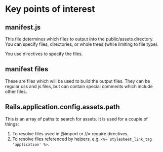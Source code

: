 # Key points of interest

## manifest.js

This file determines which files to output into the public/assets directory. You can specify files, directories, or whole trees (while limiting to file type).

You use directives to specify the files.

## manifest files

These are files which will be used to build the output files. They can be regular css and js files, but can contain special comments which include other files.

## Rails.application.config.assets.path

This is an array of paths to search for assets. It is used for a couple of things:

1. To resolve files used in @import or //= require directives.
2. To resolve files referenced by helpers, e.g. `<%= stylesheet_link_tag 'application' %>`.